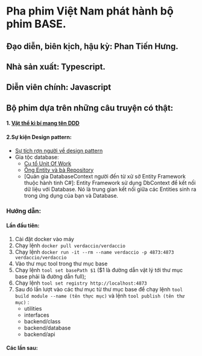 # Pha phim Việt Nam phát hành bộ phim BASE.
## Đạo diễn, biên kịch, hậu kỳ: Phan Tiến Hưng.
## Nhà sản xuất: Typescript.
## Diễn viên chính: Javascript
## Bộ phim dựa trên những câu truyện có thật:
#### 1. [Vật thể kì bí mang tên DDD](https://viblo.asia/p/domain-driven-design-phan-1-mrDGMOExkzL)
#### 2.Sự kiện Design pattern:
* [Sự tích rợn người về design pattern](https://viblo.asia/p/design-pattern-tai-sao-phai-hoc-design-pattern-ORNZq9OGZ0n)
* Gia tộc database:
  * [Cụ tổ Unit Of Work](https://viblo.asia/p/gioi-thieu-ve-unitofwork-pattern-aWj53p4eK6m)
  * [Ông Entity và bà Repository](https://viblo.asia/p/domain-driven-design-phan-2-MgNeWoZAeYx)
  * [Quản gia DatabaseContext người đến từ xử sở Entity Framework thuộc hành tinh C#]: Entity Framework sử dụng DbContext để kết nối dữ liệu với Database. Nó là trung gian kết nối giữa các Entities sinh ra trong ứng dụng của bạn và Database.
### Hướng dẫn:
#### Lần đầu tiên:
1. Cài đặt docker vào máy
2. Chạy lệnh ```docker pull verdaccio/verdaccio```
3. Chạy lệnh ```docker run -it --rm --name verdaccio -p 4873:4873 verdaccio/verdaccio```
4. Vào thư mục tool trong thư mục base
5. Chạy lệnh ```tool set basePath $1``` ($1 là đường dẫn vật lý tới thư mục base phải là đường dẫn full);
6. Chạy lệnh ```tool set registry http://localhost:4873```
7. Sau đó lần lượt vào các thư mục từ thư mục base để chạy lệnh ```tool build module --name (tên thực mục)``` và lệnh ```tool publish (tên thư mục)``` :
    * utilities
    * interfaces
    * backend/class
    * backend/database
    * backend/api

#### Các lần sau: